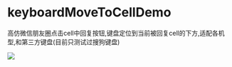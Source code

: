 # keyboardMoveToCellDemo
高仿微信朋友圈点击cell中回复按钮,键盘定位到当前被回复cell的下方,适配各机型,和第三方键盘(目前只测试过搜狗键盘)

![](http://chuantu.biz/t2/18/1447319184x-954498888.gif)
